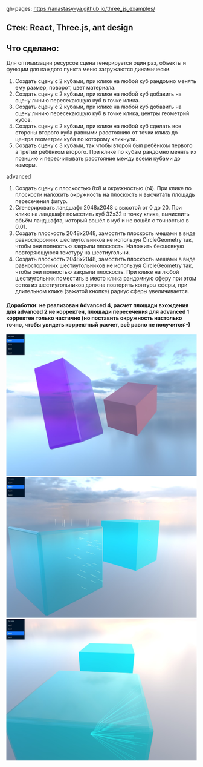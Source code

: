 gh-pages: https://anastasy-ya.github.io/three_js_examples/

## Стек: React, Three.js, ant design

## Что сделано:
Для оптимизации ресурсов сцена генерируется один раз,
объекты и функции для каждого пункта меню загружаются динамически.

1) Создать сцену с 2 кубами, при клике на любой куб рандомно менять ему размер, поворот, цвет материала.
2) Создать сцену с 2 кубами, при клике на любой куб добавить на сцену линию пересекающую куб в точке клика.
3) Создать сцену с 2 кубами, при клике на любой куб добавить на сцену линию пересекающую куб в точке клика, центры геометрий кубов.
4) Создать сцену с 2 кубами, при клике на любой куб сделать все стороны второго куба равными расстоянию от точки клика до центра геометрии куба по которому кликнули.
5) Создать сцену с 3 кубами, так чтобы второй был ребёнком первого а третий ребёнком второго. При клике по кубам рандомно менять их позицию и пересчитывать расстояние между всеми кубами до камеры.

advanced
1) Создать сцену с плоскостью 8х8 и окружностью (r4). При клике по плоскости наложить окружность на плоскость и высчитать площадь пересечения фигур.
2) Сгенерировать ландшафт 2048х2048 с высотой от 0 до 20. При клике на ландшафт поместить куб 32х32 в точку клика, вычислить объём ландшафта, который вошёл в куб и не вошёл с точностью в 0.01.
3) Создать плоскость 2048х2048, замостить плоскость мешами в виде равносторонних шестиугольников не используя CircleGeometry так, чтобы они полностью закрыли плоскость.
Наложить бесшовную повторяющуюся текстуру на шестиугольни.
4) Создать плоскость 2048х2048, замостить плоскость мешами в виде равносторонних шестиугольников не используя CircleGeometry так, чтобы они полностью закрыли плоскость.
При клике на любой шестиугольник поместить в место клика рандомную сферу при этом сетка из шестиугольников должна повторить контуры сферы, при длительном клике (зажатой кнопке) радиус сферы увеличивается.

#### Доработки: не реализован Advanced 4, расчет площади вхождения для advanced 2 не корректен, площади пересечения для advanced 1 корректен только частично (но поставить окружность настолько точно, чтобы увидеть корректный расчет, всё равно не получится:-)

![1](screenshots/Screenshot_1.jpg)
<br>
![2](screenshots/Screenshot_2.jpg)
<br>
![3](screenshots/Screenshot_3.jpg)
